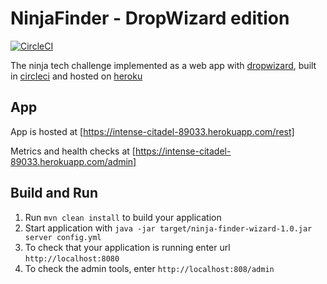# NinjaFinder - DropWizard edition

[![CircleCI](https://circleci.com/gh/jrochette/wizardly-ninja-tech-challenge.svg?style=svg)](https://circleci.com/gh/jrochette/wizardly-ninja-tech-challenge)

The ninja tech challenge implemented as a web app with [dropwizard](dropwizard.io), built in [circleci](circleci.com) and hosted on [heroku](heroku.com)

App
---
App is hosted at [https://intense-citadel-89033.herokuapp.com/rest]

Metrics and health checks at [https://intense-citadel-89033.herokuapp.com/admin]

Build and Run
---
1. Run `mvn clean install` to build your application
1. Start application with `java -jar target/ninja-finder-wizard-1.0.jar server config.yml`
1. To check that your application is running enter url `http://localhost:8080`
1. To check the admin tools, enter `http://localhost:808/admin`
